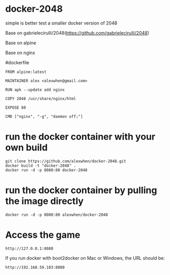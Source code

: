 # docker-2048

simple is better
test
a smaller docker version of 2048

Base on gabrielecirulli/2048(https://github.com/gabrielecirulli/2048)

Base on alpine

Base on nginx

#dockerfile

    FROM alpine:latest

    MAINTAINER alex <alexwhen@gmail.com>

    RUN apk --update add nginx

    COPY 2048 /usr/share/nginx/html

    EXPOSE 80

    CMD ["nginx", "-g", "daemon off;"]

# run the docker container with your own build

    git clone https://github.com/alexwhen/docker-2048.git
    docker build -t "docker-2048" .
    docker run -d -p 8080:80 docker-2048

# run the docker container by pulling the image directly

    docker run -d -p 8080:80 alexwhen/docker-2048

# Access the game

    http://127.0.0.1:8080

If you run docker with boot2docker on Mac or Windows, the URL should be:
 
    http://192.168.59.103:8080
